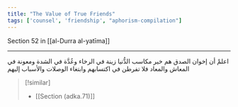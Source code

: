 ```yaml
---
title: "The Value of True Friends"
tags: ['counsel', 'friendship', "aphorism-compilation"]
---
```


 Section 52 in [[al-Durra al-yatīma]]

---
اعلمْ أن إخوان الصدق هم خير مكاسب الدُّنيا زينة في الرخاء وعُدَّة في الشدة ومعونة في المعاش والمعاد فلا تفرطن في اكتسابهم وابتغاء الوصلات والأسباب إليهم

> [!similar]
> - [[Section (adka.71)]]
